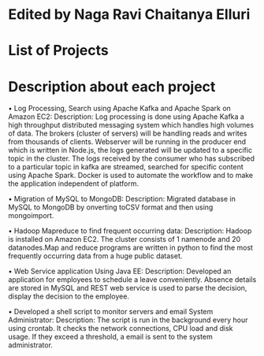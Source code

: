 # Edited by Naga Ravi Chaitanya Elluri
# List of Projects
# Description about each project

•	Log Processing, Search using Apache Kafka and Apache Spark  on Amazon EC2:
Description: Log processing is done using Apache Kafka a high throughput distributed messaging system which handles high volumes of data. The brokers (cluster of servers) will be handling reads and writes from thousands of clients. Webserver will be running in the producer end which is written in Node.js, the logs generated will be updated to a specific topic in the cluster. The logs received by the consumer who has subscribed to a particular topic in kafka are streamed, searched for specific content using Apache Spark. Docker is used to automate the workflow and to make the application independent of platform.

•	Migration of MySQL to MongoDB:
Description: Migrated database in MySQL to MongoDB by onverting toCSV format and then using mongoimport.

•	Hadoop Mapreduce to find frequent occurring data:
Description: Hadoop is installed on Amazon EC2. The cluster consists of 1 namenode and 20 datanodes.Map and reduce programs are written in python to find the most frequently occurring data from a huge public dataset.

•	Web Service application Using Java EE:
Description: Developed an application for employees to schedule a leave conveniently. Absence details are stored in MySQL and REST web service is used to parse the decision, display the decision to the employee. 

•	Developed a shell script to monitor servers and email System Administrator:
Description: The script is run in the background every hour using crontab. It checks the network connections, CPU load and disk usage. If they exceed a threshold, a email is sent to the system administrator.

